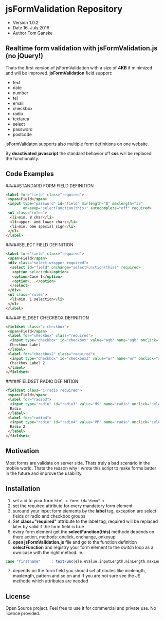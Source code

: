 # jsFormValidation Repository

- Version 1.0.2
- Date 16. July 2016
- Author Tom Ganske


## Realtime form validation with jsFormValidation.js (no jQuery!)

Thats the first version of jsFormValidation with a size of **4KB** if minimized and will be improved.
**jsFormValidation** field support:
- text
- date
- number
- tel
- email
- checkbox
- radio
- textarea
- select
- password
- postcode

jsFormValidaton supports also multiple form definitions on one website.

By **deactivated javascript** the standard behavior off **css** will be replaced the functionality.


## Code Examples

#####STANDARD FORM FIELD DEFINITION
```html
<label for="field" class="required">
 <span>Field</span>
 <input type="password" id="field" minlength="8" maxlength="35" 
        onkeyup="selectFunction(this)" autocomplete="off" required>
 <ul class="rules">
  <li>min. 8 char</li>
  <li>upper- and lower chars</li>
  <li>min. one special sign</li>
 </ul>
</label>
```

#####SELECT FIELD DEFINITION
```html
<label for="field" class="required">
 <span>Field</span>
 <div class="select-wrapper required">
  <select id="field" onchange="selectFunction(this)" required>
   <option selected></option>
   <option>Case 1</option>
   <option>...</option>
  </select>
 </div>
 <ul class="rules">
  <li>min. 1 selection</li>
 </ul>
</label>
```

#####FIELDSET CHECKBOX DEFINITION
```html
<fieldset class="c-checkbox">
 <span>Field</span>
 <label for="checkbox" class="required">
  <input type="checkbox" id="checkbox" value="agb" name="agb" onclick="selectFunction(this)" required>
  Checkbox Label
 </label>
 <label for="checkbox2" class="required">
  <input type="checkbox" id="checkbox2" value="wr" name="wr" onclick="selectFunction(this)" required>
  Checkbox Label 2
 </label>
</fieldset>
```

#####FIELDSET RADIO DEFINITION
```html
<fieldset class="c-radio required">
 <span>Field</span>
 <label for="radio3">
  <input type="radio" id="radio3" value="MS" name="radio" onclick="selectFunction(this)" required>
  Radio
 </label>
 <label for="radio4">
  <input type="radio" id="radio4" value="PP" name="radio" onclick="selectFunction(this)">
  Radio 2
 </label>
</fieldset>
```

## Motivation

Most forms are validate on server side. Thats truly a bad scenario in the mobile world.
Thats the reason why I wrote this script to make forms better in the future and
improve the usability.


## Installation

1. set a id to your form
   ```html < form id="demo" > ```
2. set the required attribute for every mandatory form element
3. suround your input form elements by the **label** tag,
   exception are select fields or radio and checkbox groups 
4. Set **class="required"** attribute to the label tag, required will be replaced later by valid if the form field is true 
5. every form element get the **selectFunction(this)** methode depends on there action, methods: onclick, onchange, onkeyup
6. **open jsFormValidation.js** file and go to the function definition **selectFunction** and registry your form element to the switch loop as a own case with the right method. ie.: 
  ```javascript
  case "firstname"     : textFunc(ele,eValue,inputLength,minLength,maxLength,rules);break;
  ```
7. depends on the form field you should set attributes like minlength, maxlength, pattern and so on and if you are not sure see the JS methode which attributes are needed


## License

Open Source project. Feel free to use it for commercial and private use. No licence provided.
